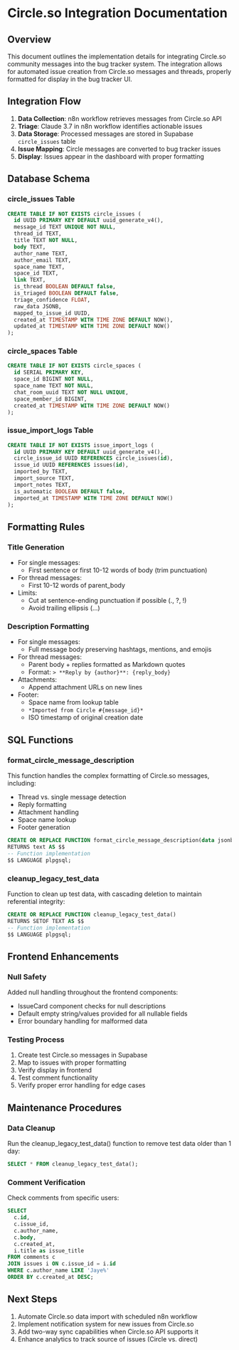 # Circle.so Integration Documentation

## Overview
This document outlines the implementation details for integrating Circle.so community messages into the bug tracker system. The integration allows for automated issue creation from Circle.so messages and threads, properly formatted for display in the bug tracker UI.

## Integration Flow
1. **Data Collection**: n8n workflow retrieves messages from Circle.so API
2. **Triage**: Claude 3.7 in n8n workflow identifies actionable issues
3. **Data Storage**: Processed messages are stored in Supabase `circle_issues` table
4. **Issue Mapping**: Circle messages are converted to bug tracker issues
5. **Display**: Issues appear in the dashboard with proper formatting

## Database Schema

### circle_issues Table
```sql
CREATE TABLE IF NOT EXISTS circle_issues (
  id UUID PRIMARY KEY DEFAULT uuid_generate_v4(),
  message_id TEXT UNIQUE NOT NULL,
  thread_id TEXT,
  title TEXT NOT NULL,
  body TEXT,
  author_name TEXT,
  author_email TEXT,
  space_name TEXT,
  space_id TEXT,
  link TEXT,
  is_thread BOOLEAN DEFAULT false,
  is_triaged BOOLEAN DEFAULT false,
  triage_confidence FLOAT,
  raw_data JSONB,
  mapped_to_issue_id UUID,
  created_at TIMESTAMP WITH TIME ZONE DEFAULT NOW(),
  updated_at TIMESTAMP WITH TIME ZONE DEFAULT NOW()
);
```

### circle_spaces Table
```sql
CREATE TABLE IF NOT EXISTS circle_spaces (
  id SERIAL PRIMARY KEY,
  space_id BIGINT NOT NULL,
  space_name TEXT NOT NULL,
  chat_room_uuid TEXT NOT NULL UNIQUE,
  space_member_id BIGINT,
  created_at TIMESTAMP WITH TIME ZONE DEFAULT NOW()
);
```

### issue_import_logs Table
```sql
CREATE TABLE IF NOT EXISTS issue_import_logs (
  id UUID PRIMARY KEY DEFAULT uuid_generate_v4(),
  circle_issue_id UUID REFERENCES circle_issues(id),
  issue_id UUID REFERENCES issues(id),
  imported_by TEXT,
  import_source TEXT,
  import_notes TEXT,
  is_automatic BOOLEAN DEFAULT false,
  imported_at TIMESTAMP WITH TIME ZONE DEFAULT NOW()
);
```

## Formatting Rules

### Title Generation
- For single messages:
  - First sentence or first 10-12 words of body (trim punctuation)
- For thread messages:
  - First 10-12 words of parent_body
- Limits:
  - Cut at sentence-ending punctuation if possible (., ?, !)
  - Avoid trailing ellipsis (...)

### Description Formatting
- For single messages:
  - Full message body preserving hashtags, mentions, and emojis
- For thread messages:
  - Parent body + replies formatted as Markdown quotes
  - Format: `> **Reply by {author}**: {reply_body}`
- Attachments:
  - Append attachment URLs on new lines
- Footer:
  - Space name from lookup table
  - `*Imported from Circle #{message_id}*`
  - ISO timestamp of original creation date

## SQL Functions

### format_circle_message_description
This function handles the complex formatting of Circle.so messages, including:
- Thread vs. single message detection
- Reply formatting
- Attachment handling
- Space name lookup
- Footer generation

```sql
CREATE OR REPLACE FUNCTION format_circle_message_description(data jsonb)
RETURNS text AS $$
-- Function implementation
$$ LANGUAGE plpgsql;
```

### cleanup_legacy_test_data
Function to clean up test data, with cascading deletion to maintain referential integrity:

```sql
CREATE OR REPLACE FUNCTION cleanup_legacy_test_data()
RETURNS SETOF TEXT AS $$
-- Function implementation
$$ LANGUAGE plpgsql;
```

## Frontend Enhancements

### Null Safety
Added null handling throughout the frontend components:
- IssueCard component checks for null descriptions
- Default empty string/values provided for all nullable fields
- Error boundary handling for malformed data

### Testing Process
1. Create test Circle.so messages in Supabase
2. Map to issues with proper formatting
3. Verify display in frontend
4. Test comment functionality
5. Verify proper error handling for edge cases

## Maintenance Procedures

### Data Cleanup
Run the cleanup_legacy_test_data() function to remove test data older than 1 day:

```sql
SELECT * FROM cleanup_legacy_test_data();
```

### Comment Verification
Check comments from specific users:

```sql
SELECT 
  c.id, 
  c.issue_id, 
  c.author_name, 
  c.body, 
  c.created_at,
  i.title as issue_title
FROM comments c
JOIN issues i ON c.issue_id = i.id
WHERE c.author_name LIKE 'Jaye%'
ORDER BY c.created_at DESC;
```

## Next Steps
1. Automate Circle.so data import with scheduled n8n workflow
2. Implement notification system for new issues from Circle.so
3. Add two-way sync capabilities when Circle.so API supports it
4. Enhance analytics to track source of issues (Circle vs. direct) 